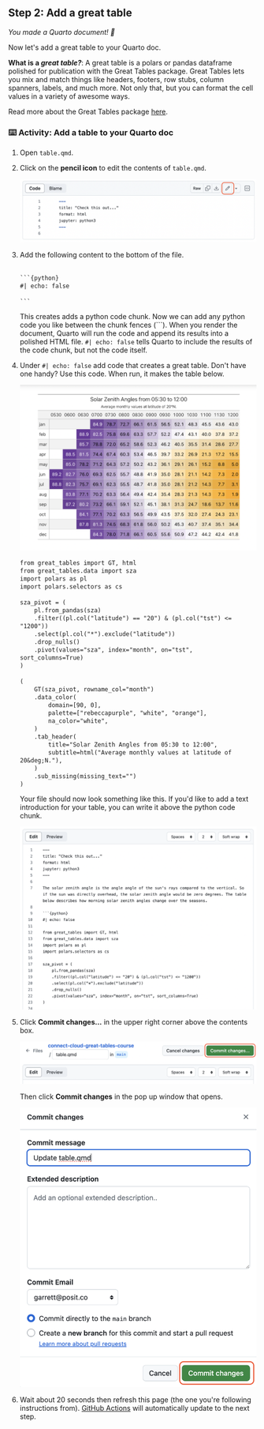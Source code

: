 <!--
  <<< Author notes: Step 2 >>>
  Start this step by acknowledging the previous step.
  Define terms and link to docs.github.com.
  TBD-step-2-notes.
-->

## Step 2: Add a great table

_You made a Quarto document! :tada:_

Now let's add a great table to your Quarto doc.

**What is a _great table?_**: A great table is a polars or pandas dataframe polished for publication with the Great Tables package. Great Tables lets you mix and match things like headers, footers, row stubs, column spanners, labels, and much more. Not only that, but you can format the cell values in a variety of awesome ways.

Read more about the Great Tables package [here](https://posit-dev.github.io/great-tables/articles/intro.html). 

### :keyboard: Activity: Add a table to your Quarto doc

1. Open `table.qmd`.
    
3. Click on the **pencil icon** to edit the contents of `table.qmd`.

   ![The edit icon](/images/edit.png)

4. Add the following content to the bottom of the file.

   ````
 
   ```{python}
   #| echo: false
   
   ```
   ````

   This creates adds a python code chunk. Now we can add any python code you like between the chunk fences (```). When you render the document, Quarto will run the code and append its results into a polished HTML file. `#| echo: false` tells Quarto to include the results of the code chunk, but not the code itself.

5. Under `#| echo: false` add code that creates a great table. Don't have one handy? Use this code. When run, it makes the table below.

   ![Table of solar azimuths](/images/solar-table.png)

   ```
   from great_tables import GT, html
   from great_tables.data import sza
   import polars as pl
   import polars.selectors as cs
   
   sza_pivot = (
       pl.from_pandas(sza)
       .filter((pl.col("latitude") == "20") & (pl.col("tst") <= "1200"))
       .select(pl.col("*").exclude("latitude"))
       .drop_nulls()
       .pivot(values="sza", index="month", on="tst", sort_columns=True)
   )
   
   (
       GT(sza_pivot, rowname_col="month")
       .data_color(
           domain=[90, 0],
           palette=["rebeccapurple", "white", "orange"],
           na_color="white",
       )
       .tab_header(
           title="Solar Zenith Angles from 05:30 to 12:00",
           subtitle=html("Average monthly values at latitude of 20&deg;N."),
       )
       .sub_missing(missing_text="")
   )
   ```

   Your file should now look something like this. If you'd like to add a text introduction for your table, you can write it above the python code chunk.
   
   ![Table.qmd](/images/table-on-github.png)

6. Click **Commit changes...** in the upper right corner above the contents box.

   ![screenshot of adding a new file with a commit message](/images/commit-top-of-page.png)

   Then click **Commit changes** in the pop up window that opens.

   ![screenshot of adding a new file with a commit message](/images/commit-full-screen-2.png)

   
9. Wait about 20 seconds then refresh this page (the one you're following instructions from). [GitHub Actions](https://docs.github.com/en/actions) will automatically update to the next step.
